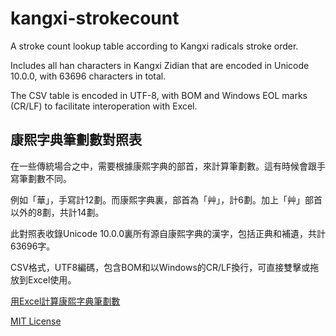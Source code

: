 # kangxi-strokecount

A stroke count lookup table according to Kangxi radicals stroke order.

Includes all han characters in Kangxi Zidian that are encoded in Unicode 10.0.0, with 63696 characters in total.

The CSV table is encoded in UTF-8, with BOM and Windows EOL marks (CR/LF) to facilitate interoperation with Excel.


## 康熙字典筆劃數對照表

在一些傳統場合之中，需要根據康熙字典的部首，來計算筆劃數。這有時候會跟手寫筆劃數不同。

例如「華」，手寫計12劃。而康熙字典裏，部首為「艸」，計6劃。加上「艸」部首以外的8劃，共計14劃。

此對照表收錄Unicode 10.0.0裏所有源自康熙字典的漢字，包括正典和補遺，共計63696字。

CSV格式，UTF8編碼，包含BOM和以Windows的CR/LF換行，可直接雙擊或拖放到Excel使用。

[用Excel計算康熙字典筆劃數](https://breezyreeds.wordpress.com/2017/04/08/%E7%94%A8excel%E8%A8%88%E7%AE%97%E5%BA%B7%E7%86%99%E5%AD%97%E5%85%B8%E7%AD%86%E5%8A%83%E6%95%B8/)

[MIT License](https://github.com/breezyreeds/kangxi-strokecount/blob/master/LICENSE)
